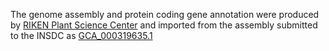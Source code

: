 The genome assembly and protein coding gene annotation were produced
by [RIKEN Plant Science Center](http://www.psc.riken.jp/english/)
and imported from the assembly submitted to the INSDC as
[GCA_000319635.1](http://www.ebi.ac.uk/ena/data/view/GCA_000319635.1)
